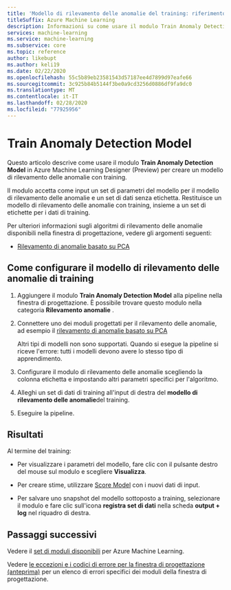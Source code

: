 ```yaml
---
title: 'Modello di rilevamento delle anomalie del training: riferimento al modulo'
titleSuffix: Azure Machine Learning
description: Informazioni su come usare il modulo Train Anomaly Detection Model per creare un modello di rilevamento delle anomalie con training.
services: machine-learning
ms.service: machine-learning
ms.subservice: core
ms.topic: reference
author: likebupt
ms.author: keli19
ms.date: 02/22/2020
ms.openlocfilehash: 55c5b89eb23581543d57187ee4d7899d97eafe66
ms.sourcegitcommit: 3c925b84b5144f3be0a9cd3256d0886df9fa9dc0
ms.translationtype: MT
ms.contentlocale: it-IT
ms.lasthandoff: 02/28/2020
ms.locfileid: "77925956"
---
```

# <a name="train-anomaly-detection-model"></a>Train Anomaly Detection Model

Questo articolo descrive come usare il modulo **Train Anomaly Detection Model** in Azure Machine Learning Designer (Preview) per creare un modello di rilevamento delle anomalie con training.

Il modulo accetta come input un set di parametri del modello per il modello di rilevamento delle anomalie e un set di dati senza etichetta. Restituisce un modello di rilevamento delle anomalie con training, insieme a un set di etichette per i dati di training.  

Per ulteriori informazioni sugli algoritmi di rilevamento delle anomalie disponibili nella finestra di progettazione, vedere gli argomenti seguenti: 

+ [Rilevamento di anomalie basato su PCA](pca-based-anomaly-detection.md)  

## <a name="how-to-configure-train-anomaly-detection-model"></a>Come configurare il modello di rilevamento delle anomalie di training 

1.  Aggiungere il modulo **Train Anomaly Detection Model** alla pipeline nella finestra di progettazione. È possibile trovare questo modulo nella categoria **Rilevamento anomalie** .

2. Connettere uno dei moduli progettati per il rilevamento delle anomalie, ad esempio il [rilevamento di anomalie basato su PCA](pca-based-anomaly-detection.md)

    Altri tipi di modelli non sono supportati. Quando si esegue la pipeline si riceve l'errore: tutti i modelli devono avere lo stesso tipo di apprendimento.  

3.  Configurare il modulo di rilevamento delle anomalie scegliendo la colonna etichetta e impostando altri parametri specifici per l'algoritmo.  

4.  Alleghi un set di dati di training all'input di destra del **modello di rilevamento delle anomalie**del training.  

5.  Eseguire la pipeline.  

## <a name="results"></a>Risultati

Al termine del training:

+ Per visualizzare i parametri del modello, fare clic con il pulsante destro del mouse sul modulo e scegliere **Visualizza**. 

+ Per creare stime, utilizzare [Score Model](score-model.md) con i nuovi dati di input.

+ Per salvare uno snapshot del modello sottoposto a training, selezionare il modulo e fare clic sull'icona **registra set di dati** nella scheda **output + log** nel riquadro di destra.   

 
## <a name="next-steps"></a>Passaggi successivi

Vedere il [set di moduli disponibili](module-reference.md) per Azure Machine Learning. 

Vedere [le eccezioni e i codici di errore per la finestra di progettazione (anteprima)](designer-error-codes.md) per un elenco di errori specifici dei moduli della finestra di progettazione.
